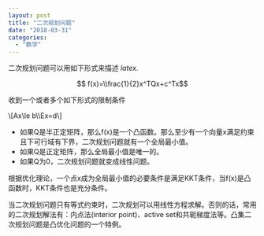 ```yaml
---
layout: post
title: "二次规划问题"
date: "2018-03-31"
categories: 
  - "数学"
---
```


二次规划问题可以用如下形式来描述 $latex .$

$$ f(x)=\\frac{1}{2}x^TQx+c^Tx$$

收到一个或者多个如下形式的限制条件

\\\[Ax\\le b\\\\Ex=d\\\]

- 如果Q是半正定矩阵，那么f(x)是一个凸函数。那么至少有一个向量x满足约束且下可行域有下界，二次规划问题就有一个全局最小值。
- 如果Q是正定矩阵，那么全局最小值是唯一的。
- 如果Q为0，二次规划问题就变成线性问题。

根据优化理论，一个点x成为全局最小值的必要条件是满足KKT条件，当f(x)是凸函数时，KKT条件也是充分条件。

当二次规划问题只有等式约束时，二次规划可以用线性方程求解。否则的话，常用的二次规划解法有：内点法(interior point)、active set和共轭梯度法等。凸集二次规划问题是凸优化问题的一个特例。
